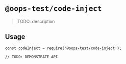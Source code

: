 # `@oops-test/code-inject`

> TODO: description

## Usage

```
const codeInject = require('@oops-test/code-inject');

// TODO: DEMONSTRATE API
```
